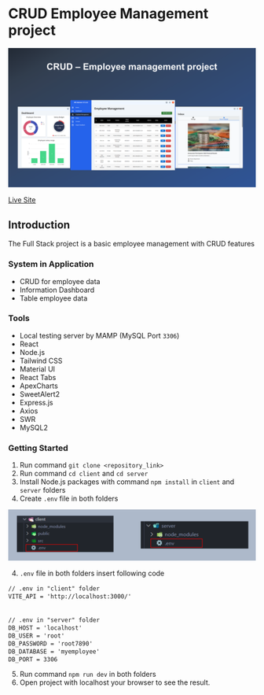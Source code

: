 # CRUD Employee Management project

![project overview](./overview-image/project-overview.png)
<br/>

[Live Site](https://crud-hr-management-react.vercel.app)

## Introduction
The Full Stack project is a basic employee management with CRUD features

### System in Application
* CRUD for employee data
* Information Dashboard
* Table employee data

### Tools
* Local testing server by MAMP (MySQL Port `3306`)
* React
* Node.js
* Tailwind CSS
* Material UI
* React Tabs
* ApexCharts
* SweetAlert2
* Express.js
* Axios
* SWR
* MySQL2

### Getting Started
1. Run command `git clone <repository_link>`
2. Run command `cd client` and `cd server`
3. Install Node.js packages with command `npm install` in `client` and `server` folders
4. Create `.env` file in both folders

![.env position](./overview-image/env.png)

4. `.env` file in both folders insert following code

```
// .env in "client" folder
VITE_API = 'http://localhost:3000/'


// .env in "server" folder
DB_HOST = 'localhost'
DB_USER = 'root'
DB_PASSWORD = 'root7890'
DB_DATABASE = 'myemployee'
DB_PORT = 3306
```

5. Run command `npm run dev` in both folders
6. Open project with localhost your browser to see the result.
